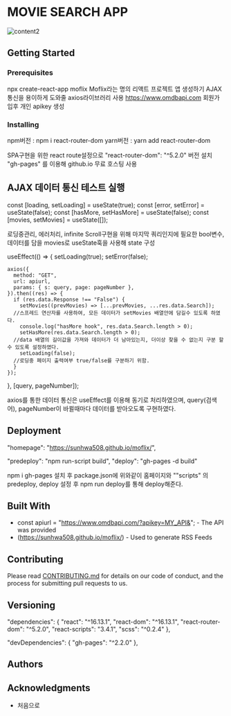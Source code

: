 
<h1>MOVIE SEARCH APP</h1>


![content2](https://user-images.githubusercontent.com/61695175/83228634-a2c80900-a1c1-11ea-8334-6a71dbf4cffb.png)
## 



## Getting Started


### Prerequisites
npx create-react-app moflix Moflix라는 명의 리액트 프로젝트 앱 생성하기
AJAX통신을 용이하게 도와줄 axios라이브러리 사용
https://www.omdbapi.com 회원가입후 개인 apikey 생성

### Installing
npm버전 : npm i react-router-dom
yarn버전 : yarn add react-router-dom



 SPA구현을 위한 react route설정으로 "react-router-dom": "^5.2.0" 버전 설치
"gh-pages" 를 이용해 github.io 무료 호스팅 사용



## AJAX 데이터 통신 테스트 실행

  const [loading, setLoading] = useState(true);
  const [error, setError] = useState(false);
  const [hasMore, setHasMore] = useState(false);
  const [movies, setMovies] = useState([]);

로딩중관리, 에러처리, infinite Scroll구현을 위해 마지막 쿼리인지에 필요한 bool변수, 
데이터를 담을 movies로 useState훅을 사용해 state 구성 

  useEffect(() => {
    setLoading(true);
    setError(false);

    axios({
      method: "GET",
      url: apiurl,
      params: { s: query, page: pageNumber },
    }).then((res) => {
      if (res.data.Response !== "False") {
        setMovies((prevMovies) => [...prevMovies, ...res.data.Search]);
      //스프레드 연산자를 사용하여, 모든 데이터가 setMovies 배열안에 담길수 있도록 하였다. 
        console.log("hasMore hook", res.data.Search.length > 0);
        setHasMore(res.data.Search.length > 0);
      //data 배열의 길이값을 가져와 데이터가 더 남아있는지, 더이상 찾을 수 없는지 구분 할 수 있도록 설정하였다.
        setLoading(false);
      //로딩중 페이지 출력여부 true/false를 구분하기 위함.
      }
    });
  }, [query, pageNumber]);

axios를 통한 데이터 통신은 useEffect를 이용해 동기로 처리하였으며, query(검색어), pageNumber이 바뀔때마다
데이터를 받아오도록 구현하였다.



## Deployment
"homepage": "https://sunhwa508.github.io/moflix/",

   "predeploy": "npm run-script build",
    "deploy": "gh-pages -d build"

npm i gh-pages 설치 후
package.json에 위와같이 홈페이지와 ""scripts" 의 predeploy, deploy 설정 후
npm run deploy를 통해 deploy해준다.


## Built With

*  const apiurl = "https://www.omdbapi.com/?apikey=MY_API&"; - The API was provided
* (https://sunhwa508.github.io/moflix/) - Used to generate RSS Feeds

## Contributing

Please read [CONTRIBUTING.md](https://gist.github.com/PurpleBooth/b24679402957c63ec426) for details on our code of conduct, and the process for submitting pull requests to us.

## Versioning

 "dependencies": {
    "react": "^16.13.1",
    "react-dom": "^16.13.1",
    "react-router-dom": "^5.2.0",
    "react-scripts": "3.4.1",
    "scss": "^0.2.4"
  },

"devDependencies": {
    "gh-pages": "^2.2.0"
  },

## Authors


## Acknowledgments

* 처음으로 
